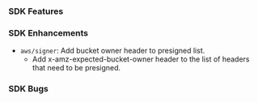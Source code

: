 ### SDK Features

### SDK Enhancements
* `aws/signer`: Add bucket owner header to presigned list.
  * Add x-amz-expected-bucket-owner header to the list of headers that need to be presigned.

### SDK Bugs
